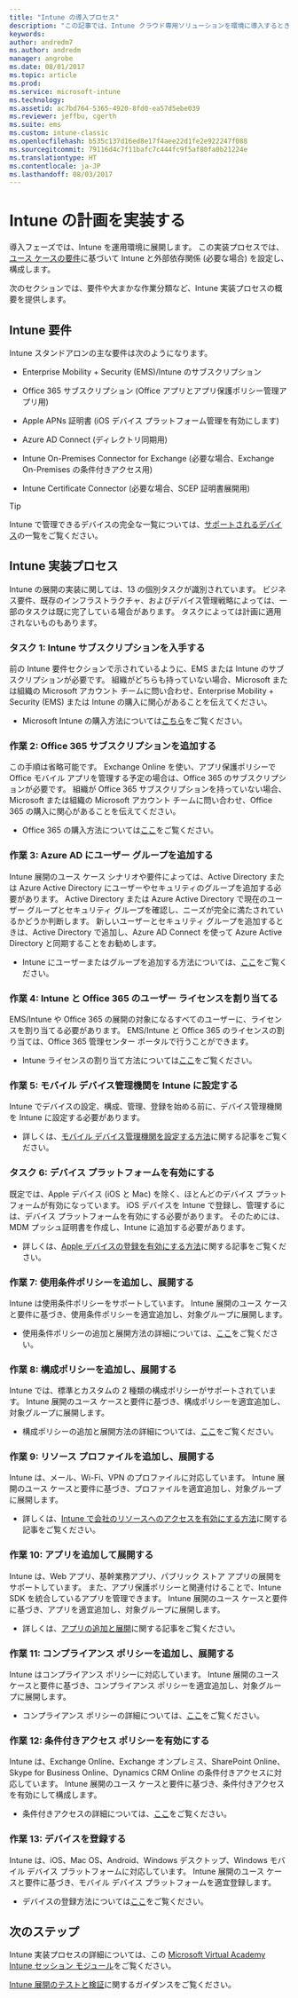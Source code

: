 ```yaml
---
title: "Intune の導入プロセス"
description: "この記事では、Intune クラウド専用ソリューションを環境に導入するときに考慮するべき事項について詳しく説明します。"
keywords: 
author: andredm7
ms.author: andredm
manager: angrobe
ms.date: 08/01/2017
ms.topic: article
ms.prod: 
ms.service: microsoft-intune
ms.technology: 
ms.assetid: ac7bd764-5365-4920-8fd0-ea57d5ebe039
ms.reviewer: jeffbu, cgerth
ms.suite: ems
ms.custom: intune-classic
ms.openlocfilehash: b535c137d16ed8e17f4aee22d1fe2e922247f088
ms.sourcegitcommit: 79116d4c7f11bafc7c444fc9f5af80fa0b21224e
ms.translationtype: HT
ms.contentlocale: ja-JP
ms.lasthandoff: 08/03/2017
---
```

# <a name="implement-your-intune-plan"></a>Intune の計画を実装する

導入フェーズでは、Intune を運用環境に展開します。 この実装プロセスでは、[ユース ケースの要件](planning-guide-requirements.md)に基づいて Intune と外部依存関係 (必要な場合) を設定し、構成します。

次のセクションでは、要件や大まかな作業分類など、Intune 実装プロセスの概要を提供します。

## <a name="intune-requirements"></a>Intune 要件

Intune スタンドアロンの主な要件は次のようになります。

-   Enterprise Mobility + Security (EMS)/Intune のサブスクリプション

-   Office 365 サブスクリプション (Office アプリとアプリ保護ポリシー管理アプリ用)

-   Apple APNs 証明書 (iOS デバイス プラットフォーム管理を有効にします)

-   Azure AD Connect (ディレクトリ同期用)

-   Intune On-Premises Connector for Exchange (必要な場合、Exchange On-Premises の条件付きアクセス用)

-   Intune Certificate Connector (必要な場合、SCEP 証明書展開用)

>[!TIP]
> Intune で管理できるデバイスの完全な一覧については、[サポートされるデバイス](supported-devices-browsers.md)の一覧をご覧ください。

## <a name="intune-implementation-process"></a>Intune 実装プロセス

Intune の展開の実装に関しては、13 の個別タスクが識別されています。 ビジネス要件、既存のインフラストラクチャ、およびデバイス管理戦略によっては、一部のタスクは既に完了している場合があります。 タスクによっては計画に適用されないものもあります。

### <a name="task-1-get-an-intune-subscription"></a>タスク 1: Intune サブスクリプションを入手する

前の Intune 要件セクションで示されているように、EMS または Intune のサブスクリプションが必要です。 組織がどちらも持っていない場合、Microsoft または組織の Microsoft アカウント チームに問い合わせ、Enterprise Mobility + Security (EMS) または Intune の購入に関心があることを伝えてください。

-   Microsoft Intune の購入方法については[こちら](https://www.microsoft.com/cloud-platform/microsoft-intune-pricing)をご覧ください。

### <a name="task-2-add-office-365-subscription"></a>作業 2: Office 365 サブスクリプションを追加する

この手順は省略可能です。 Exchange Online を使い、アプリ保護ポリシーで Office モバイル アプリを管理する予定の場合は、Office 365 のサブスクリプションが必要です。 組織が Office 365 サブスクリプションを持っていない場合、Microsoft または組織の Microsoft アカウント チームに問い合わせ、Office 365 の購入に関心があることを伝えてください。

-   Office 365 の購入方法については[ここ](https://products.office.com/business/compare-office-365-for-business-plans)をご覧ください。

### <a name="task-3-add-users-groups-in-azure-ad"></a>作業 3: Azure AD にユーザー グループを追加する

Intune 展開のユース ケース シナリオや要件によっては、Active Directory または Azure Active Directory にユーザーやセキュリティのグループを追加する必要があります。 Active Directory または Azure Active Directory で現在のユーザー グループとセキュリティ グループを確認し、ニーズが完全に満たされているかどうか判断します。 新しいユーザーとセキュリティ グループを追加するときは、Active Directory で追加し、Azure AD Connect を使って Azure Active Directory と同期することをお勧めします。


-   Intune にユーザーまたはグループを追加する方法については、[ここ](users-permissions-add.md)をご覧ください。
<!---why not send them to the AAD connect topic? Question out to Andre: https://docs.microsoft.com/en-us/azure/active-directory/connect/active-directory-aadconnect--->



### <a name="task-4-assign-intune-and-office-365-user-licenses"></a>作業 4: Intune と Office 365 のユーザー ライセンスを割り当てる

EMS/Intune や Office 365 の展開の対象になるすべてのユーザーに、ライセンスを割り当てる必要があります。 EMS/Intune と Office 365 のライセンスの割り当ては、Office 365 管理センター ポータルで行うことができます。

-   Intune ライセンスの割り当て方法については[ここ](licenses-assign.md)をご覧ください。

### <a name="task-5-set-mobile-device-management-authority-to-intune"></a>作業 5: モバイル デバイス管理機関を Intune に設定する

Intune でデバイスの設定、構成、管理、登録を始める前に、デバイス管理機関を Intune に設定する必要があります。

-   詳しくは、[モバイル デバイス管理機関を設定する方法](mdm-authority-set.md)に関する記事をご覧ください。

### <a name="task-6-enable-device-platforms"></a>タスク 6: デバイス プラットフォームを有効にする

既定では、Apple デバイス (iOS と Mac) を除く、ほとんどのデバイス プラットフォームが有効になっています。 iOS デバイスを Intune で登録し、管理するには、デバイス プラットフォームを有効にする必要があります。 そのためには、MDM プッシュ証明書を作成し、Intune に追加する必要があります。

-   詳しくは、[Apple デバイスの登録を有効にする方法](apple-mdm-push-certificate-get.md)に関する記事をご覧ください。

### <a name="task-7-add-and-deploy-terms-and-conditions-policies"></a>作業 7: 使用条件ポリシーを追加し、展開する

Intune は使用条件ポリシーをサポートしています。 Intune 展開のユース ケースと要件に基づき、使用条件ポリシーを適宜追加し、対象グループに展開します。

-   使用条件ポリシーの追加と展開方法の詳細については、[ここ](terms-and-conditions-create.md)をご覧ください。

### <a name="task-8-add-and-deploy-configuration-policies"></a>作業 8: 構成ポリシーを追加し、展開する

Intune では、標準とカスタムの 2 種類の構成ポリシーがサポートされています。 Intune 展開のユース ケースと要件に基づき、構成ポリシーを適宜追加し、対象グループに展開します。

-   構成ポリシーの追加と展開方法の詳細については、[ここ](device-profiles.md)をご覧ください。

### <a name="task-9-add-and-deploy-resource-profiles"></a>作業 9: リソース プロファイルを追加し、展開する

Intune は、メール、Wi-Fi、VPN のプロファイルに対応しています。 Intune 展開のユース ケースと要件に基づき、プロファイルを適宜追加し、対象グループに展開します。

-   詳しくは、[Intune で会社のリソースへのアクセスを有効にする方法](device-profiles.md)に関する記事をご覧ください。

### <a name="task-10-add-and-deploy-apps"></a>作業 10: アプリを追加して展開する

Intune は、Web アプリ、基幹業務アプリ、パブリック ストア アプリの展開をサポートしています。 また、アプリ保護ポリシーと関連付けることで、Intune SDK を統合しているアプリを管理できます。 Intune 展開のユース ケースと要件に基づき、アプリを適宜追加し、対象グループに展開します。

-   詳しくは、[アプリの追加と展開](app-management.md)に関する記事をご覧ください。

### <a name="task-11-add-and-deploy-compliance-policies"></a>作業 11: コンプライアンス ポリシーを追加し、展開する

Intune はコンプライアンス ポリシーに対応しています。 Intune 展開のユース ケースと要件に基づき、コンプライアンス ポリシーを適宜追加し、対象グループに展開します。

-   コンプライアンス ポリシーの詳細については、[ここ](device-compliance.md)をご覧ください。

### <a name="task-12-enable-conditional-access-policies"></a>作業 12: 条件付きアクセス ポリシーを有効にする

Intune は、Exchange Online、Exchange オンプレミス、SharePoint Online、Skype for Business Online、Dynamics CRM Online の条件付きアクセスに対応しています。 Intune 展開のユース ケースと要件に基づき、条件付きアクセスを有効にして構成します。

-   条件付きアクセスの詳細については、[ここ](conditional-access.md)をご覧ください。

### <a name="task-13-enroll-devices"></a>作業 13: デバイスを登録する

Intune は、iOS、Mac OS、Android、Windows デスクトップ、Windows モバイル デバイス プラットフォームに対応しています。 Intune 展開のユース ケースと要件に基づき、モバイル デバイス プラットフォームを適宜登録します。

-   デバイスの登録方法については[ここ](device-enrollment.md)をご覧ください。


## <a name="next-steps"></a>次のステップ

Intune 実装プロセスの詳細については、この [Microsoft Virtual Academy Intune セッション モジュール](https://mva.microsoft.com/en-US/training-courses/deploying-microsoft-enterprise-mobility-suite-16408)をご覧ください。


[Intune 展開のテストと検証](planning-guide-test-validation.md)に関するガイダンスをご覧ください。
